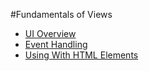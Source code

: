 #Fundamentals of Views

* [UI Overview](UI_Overview.md)
* [Event Handling](Event_Handling.md)
* [Using With HTML Elements](Using_With_HTML_Elements.md)
